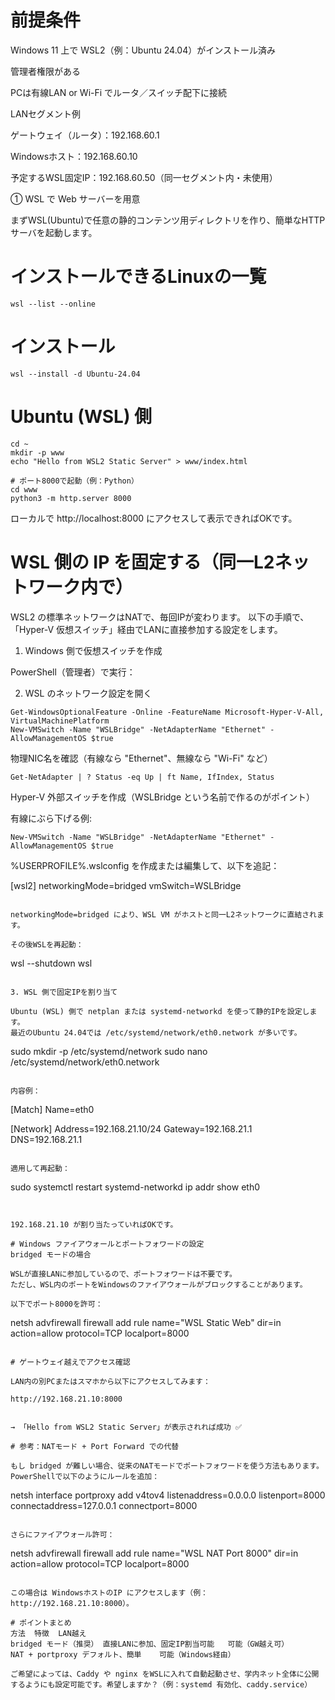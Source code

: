 # 前提条件

Windows 11 上で WSL2（例：Ubuntu 24.04）がインストール済み

管理者権限がある

PCは有線LAN or Wi-Fi でルータ／スイッチ配下に接続

LANセグメント例

ゲートウェイ（ルータ）：192.168.60.1

Windowsホスト：192.168.60.10

予定するWSL固定IP：192.168.60.50（同一セグメント内・未使用）

① WSL で Web サーバーを用意

まずWSL(Ubuntu)で任意の静的コンテンツ用ディレクトリを作り、簡単なHTTPサーバを起動します。

# インストールできるLinuxの一覧
```
wsl --list --online

```

# インストール
```
wsl --install -d Ubuntu-24.04
```


# Ubuntu (WSL) 側
```
cd ~
mkdir -p www
echo "Hello from WSL2 Static Server" > www/index.html

# ポート8000で起動（例：Python）
cd www
python3 -m http.server 8000
```

ローカルで http://localhost:8000 にアクセスして表示できればOKです。

# WSL 側の IP を固定する（同一L2ネットワーク内で）

WSL2 の標準ネットワークはNATで、毎回IPが変わります。
以下の手順で、「Hyper-V 仮想スイッチ」経由でLANに直接参加する設定をします。

1. Windows 側で仮想スイッチを作成

PowerShell（管理者）で実行：

2. WSL のネットワーク設定を開く

```
Get-WindowsOptionalFeature -Online -FeatureName Microsoft-Hyper-V-All, VirtualMachinePlatform
New-VMSwitch -Name "WSLBridge" -NetAdapterName "Ethernet" -AllowManagementOS $true

```

物理NIC名を確認（有線なら "Ethernet"、無線なら "Wi-Fi" など）
```
Get-NetAdapter | ? Status -eq Up | ft Name, IfIndex, Status
```


Hyper-V 外部スイッチを作成（WSLBridge という名前で作るのがポイント）

有線にぶら下げる例:
```
New-VMSwitch -Name "WSLBridge" -NetAdapterName "Ethernet" -AllowManagementOS $true
```

%USERPROFILE%\.wslconfig を作成または編集して、以下を追記：

[wsl2]
networkingMode=bridged
vmSwitch=WSLBridge
```

networkingMode=bridged により、WSL VM がホストと同一L2ネットワークに直結されます。

その後WSLを再起動：
```
wsl --shutdown
wsl
```

3. WSL 側で固定IPを割り当て

Ubuntu (WSL) 側で netplan または systemd-networkd を使って静的IPを設定します。
最近のUbuntu 24.04では /etc/systemd/network/eth0.network が多いです。
```
sudo mkdir -p /etc/systemd/network
sudo nano /etc/systemd/network/eth0.network
```

内容例：
```
[Match]
Name=eth0

[Network]
Address=192.168.21.10/24
Gateway=192.168.21.1
DNS=192.168.21.1
```

適用して再起動：
```
sudo systemctl restart systemd-networkd
ip addr show eth0
```


192.168.21.10 が割り当たっていればOKです。

# Windows ファイアウォールとポートフォワードの設定
bridged モードの場合

WSLが直接LANに参加しているので、ポートフォワードは不要です。
ただし、WSL内のポートをWindowsのファイアウォールがブロックすることがあります。

以下でポート8000を許可：
```
netsh advfirewall firewall add rule name="WSL Static Web" dir=in action=allow protocol=TCP localport=8000
```

# ゲートウェイ越えでアクセス確認

LAN内の別PCまたはスマホから以下にアクセスしてみます：

http://192.168.21.10:8000


→ 「Hello from WSL2 Static Server」が表示されれば成功 ✅

# 参考：NATモード + Port Forward での代替

もし bridged が難しい場合、従来のNATモードでポートフォワードを使う方法もあります。
PowerShellで以下のようにルールを追加：
```
netsh interface portproxy add v4tov4 listenaddress=0.0.0.0 listenport=8000 connectaddress=127.0.0.1 connectport=8000
```

さらにファイアウォール許可：
```
netsh advfirewall firewall add rule name="WSL NAT Port 8000" dir=in action=allow protocol=TCP localport=8000
```

この場合は WindowsホストのIP にアクセスします（例：http://192.168.21.10:8000）。

# ポイントまとめ
方法	特徴	LAN越え
bridged モード（推奨）	直接LANに参加、固定IP割当可能	可能（GW越え可）
NAT + portproxy	デフォルト、簡単	可能（Windows経由）

ご希望によっては、Caddy や nginx をWSLに入れて自動起動させ、学内ネット全体に公開するようにも設定可能です。希望しますか？（例：systemd 有効化、caddy.service）
